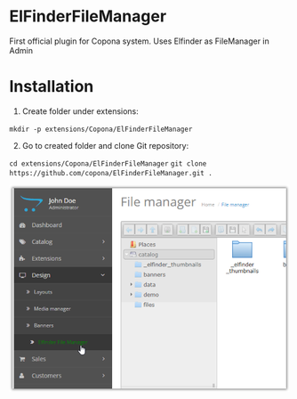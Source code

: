 # ElFinderFileManager
First official plugin for Copona system. Uses Elfinder as FileManager in Admin

# Installation

1. Create folder under extensions:

`mkdir -p extensions/Copona/ElFinderFileManager`

2. Go to created folder and clone Git repository:

`cd extensions/Copona/ElFinderFileManager`
`git clone https://github.com/copona/ElFinderFileManager.git .`


![Proof](demo.png)
